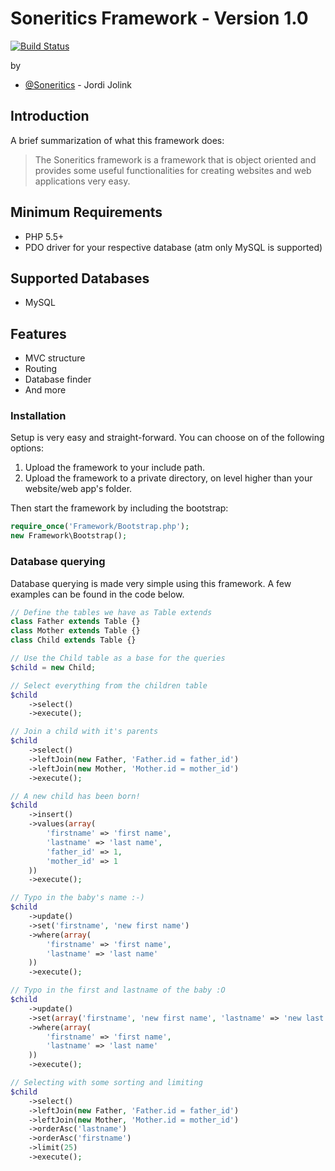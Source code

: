 # Soneritics Framework - Version 1.0 #

[![Build Status](https://api.travis-ci.org/Soneritics/Framework.svg?branch=master)](https://travis-ci.org/Soneritics/Framework)

by
* [@Soneritics](https://github.com/Soneritics) - Jordi Jolink


## Introduction ##
A brief summarization of what this framework does:

> The Soneritics framework is a framework that is object oriented and provides some useful functionalities for
> creating websites and web applications very easy.

## Minimum Requirements ##

- PHP 5.5+
- PDO driver for your respective database (atm only MySQL is supported)

## Supported Databases ##

- MySQL

## Features ##

- MVC structure
- Routing
- Database finder
- And more

### Installation ###

Setup is very easy and straight-forward. You can choose on of the following options:

1. Upload the framework to your include path.
2. Upload the framework to a private directory, on level higher than your website/web app's folder.


Then start the framework by including the bootstrap:

```php
require_once('Framework/Bootstrap.php');
new Framework\Bootstrap();
```

### Database querying ###
Database querying is made very simple using this framework. A few examples can be found in the code below.

```php
// Define the tables we have as Table extends
class Father extends Table {}
class Mother extends Table {}
class Child extends Table {}

// Use the Child table as a base for the queries
$child = new Child;

// Select everything from the children table
$child
    ->select()
    ->execute();

// Join a child with it's parents
$child
    ->select()
    ->leftJoin(new Father, 'Father.id = father_id')
    ->leftJoin(new Mother, 'Mother.id = mother_id')
    ->execute();

// A new child has been born!
$child
    ->insert()
    ->values(array(
        'firstname' => 'first name',
        'lastname' => 'last name',
        'father_id' => 1,
        'mother_id' => 1
    ))
    ->execute();

// Typo in the baby's name :-)
$child
    ->update()
    ->set('firstname', 'new first name')
    ->where(array(
        'firstname' => 'first name',
        'lastname' => 'last name'
    ))
    ->execute();

// Typo in the first and lastname of the baby :O
$child
    ->update()
    ->set(array('firstname', 'new first name', 'lastname' => 'new last name'))
    ->where(array(
        'firstname' => 'first name',
        'lastname' => 'last name'
    ))
    ->execute();

// Selecting with some sorting and limiting
$child
    ->select()
    ->leftJoin(new Father, 'Father.id = father_id')
    ->leftJoin(new Mother, 'Mother.id = mother_id')
    ->orderAsc('lastname')
    ->orderAsc('firstname')
    ->limit(25)
    ->execute();

```
